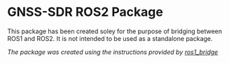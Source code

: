 # GNSS-SDR ROS2 Package

This package has been created soley for the purpose of bridging between ROS1 and ROS2. It is not intended to be used as a standalone package.

*The package was created using the instructions provided by [ros1_bridge](https://github.com/ros2/ros1_bridge/blob/master/doc/index.rst#how-can-i-specify-custom-mapping-rule-for-messages)*